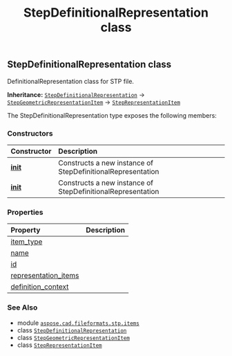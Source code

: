 ﻿---
title: StepDefinitionalRepresentation class
second_title: Aspose.CAD for Python via .NET API References
description: 
type: docs
weight: 210
url: /python-net/aspose.cad.fileformats.stp.items/stepdefinitionalrepresentation/
is_root: false
---

## StepDefinitionalRepresentation class

DefinitionalRepresentation class for STP file.



**Inheritance:** [`StepDefinitionalRepresentation`](/cad/python-net/aspose.cad.fileformats.stp.items/stepdefinitionalrepresentation) → 
[`StepGeometricRepresentationItem`](/cad/python-net/aspose.cad.fileformats.stp.items/stepgeometricrepresentationitem) → 
[`StepRepresentationItem`](/cad/python-net/aspose.cad.fileformats.stp.items/steprepresentationitem)



The StepDefinitionalRepresentation type exposes the following members:

### Constructors
| Constructor | Description |
| :- | :- |
| [__init__](/cad/python-net/aspose.cad.fileformats.stp.items/stepdefinitionalrepresentation/__init__/#) | Constructs a new instance of StepDefinitionalRepresentation |
| [__init__](/cad/python-net/aspose.cad.fileformats.stp.items/stepdefinitionalrepresentation/__init__/#str-System.Collections.Generic.List<StepRepresentationItem>) | Constructs a new instance of StepDefinitionalRepresentation |


### Properties
| Property | Description |
| :- | :- |
| [item_type](/cad/python-net/aspose.cad.fileformats.stp.items/stepdefinitionalrepresentation/item_type) |  |
| [name](/cad/python-net/aspose.cad.fileformats.stp.items/stepdefinitionalrepresentation/name) |  |
| [id](/cad/python-net/aspose.cad.fileformats.stp.items/stepdefinitionalrepresentation/id) |  |
| [representation_items](/cad/python-net/aspose.cad.fileformats.stp.items/stepdefinitionalrepresentation/representation_items) |  |
| [definition_context](/cad/python-net/aspose.cad.fileformats.stp.items/stepdefinitionalrepresentation/definition_context) |  |



### See Also
* module [`aspose.cad.fileformats.stp.items`](..)
* class [`StepDefinitionalRepresentation`](/cad/python-net/aspose.cad.fileformats.stp.items/stepdefinitionalrepresentation)
* class [`StepGeometricRepresentationItem`](/cad/python-net/aspose.cad.fileformats.stp.items/stepgeometricrepresentationitem)
* class [`StepRepresentationItem`](/cad/python-net/aspose.cad.fileformats.stp.items/steprepresentationitem)
